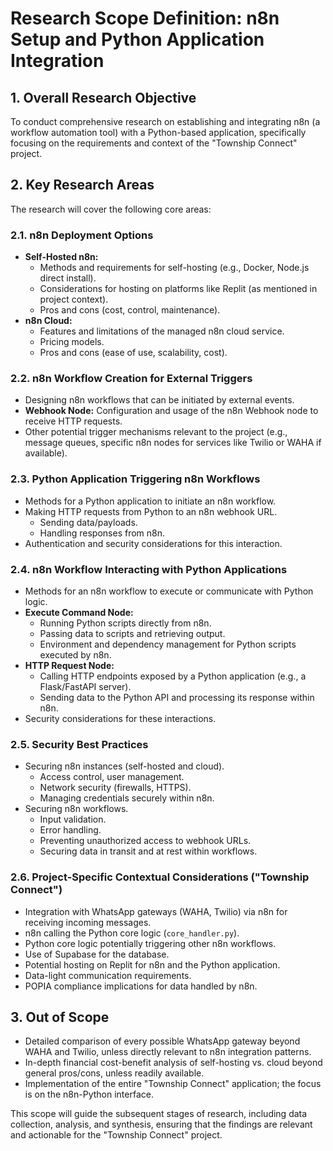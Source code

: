 # Research Scope Definition: n8n Setup and Python Application Integration

## 1. Overall Research Objective
To conduct comprehensive research on establishing and integrating n8n (a workflow automation tool) with a Python-based application, specifically focusing on the requirements and context of the "Township Connect" project.

## 2. Key Research Areas

The research will cover the following core areas:

### 2.1. n8n Deployment Options
*   **Self-Hosted n8n:**
    *   Methods and requirements for self-hosting (e.g., Docker, Node.js direct install).
    *   Considerations for hosting on platforms like Replit (as mentioned in project context).
    *   Pros and cons (cost, control, maintenance).
*   **n8n Cloud:**
    *   Features and limitations of the managed n8n cloud service.
    *   Pricing models.
    *   Pros and cons (ease of use, scalability, cost).

### 2.2. n8n Workflow Creation for External Triggers
*   Designing n8n workflows that can be initiated by external events.
*   **Webhook Node:** Configuration and usage of the n8n Webhook node to receive HTTP requests.
*   Other potential trigger mechanisms relevant to the project (e.g., message queues, specific n8n nodes for services like Twilio or WAHA if available).

### 2.3. Python Application Triggering n8n Workflows
*   Methods for a Python application to initiate an n8n workflow.
*   Making HTTP requests from Python to an n8n webhook URL.
    *   Sending data/payloads.
    *   Handling responses from n8n.
*   Authentication and security considerations for this interaction.

### 2.4. n8n Workflow Interacting with Python Applications
*   Methods for an n8n workflow to execute or communicate with Python logic.
*   **Execute Command Node:**
    *   Running Python scripts directly from n8n.
    *   Passing data to scripts and retrieving output.
    *   Environment and dependency management for Python scripts executed by n8n.
*   **HTTP Request Node:**
    *   Calling HTTP endpoints exposed by a Python application (e.g., a Flask/FastAPI server).
    *   Sending data to the Python API and processing its response within n8n.
*   Security considerations for these interactions.

### 2.5. Security Best Practices
*   Securing n8n instances (self-hosted and cloud).
    *   Access control, user management.
    *   Network security (firewalls, HTTPS).
    *   Managing credentials securely within n8n.
*   Securing n8n workflows.
    *   Input validation.
    *   Error handling.
    *   Preventing unauthorized access to webhook URLs.
    *   Securing data in transit and at rest within workflows.

### 2.6. Project-Specific Contextual Considerations ("Township Connect")
*   Integration with WhatsApp gateways (WAHA, Twilio) via n8n for receiving incoming messages.
*   n8n calling the Python core logic (`core_handler.py`).
*   Python core logic potentially triggering other n8n workflows.
*   Use of Supabase for the database.
*   Potential hosting on Replit for n8n and the Python application.
*   Data-light communication requirements.
*   POPIA compliance implications for data handled by n8n.

## 3. Out of Scope
*   Detailed comparison of every possible WhatsApp gateway beyond WAHA and Twilio, unless directly relevant to n8n integration patterns.
*   In-depth financial cost-benefit analysis of self-hosting vs. cloud beyond general pros/cons, unless readily available.
*   Implementation of the entire "Township Connect" application; the focus is on the n8n-Python interface.

This scope will guide the subsequent stages of research, including data collection, analysis, and synthesis, ensuring that the findings are relevant and actionable for the "Township Connect" project.